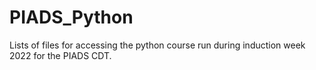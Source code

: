 # PIADS_Python

Lists of files for accessing the python course run during induction week 2022 for the PIADS CDT. 
